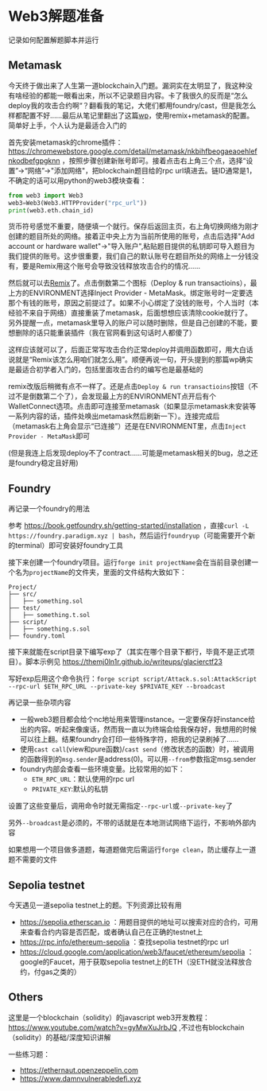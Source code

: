 # Web3解题准备

记录如何配置解题脚本并运行

## Metamask

今天终于做出来了人生第一道blockchain入门题。漏洞实在太明显了，我这种没有啥经验的都能一眼看出来，所以不记录题目内容。卡了我很久的反而是“怎么deploy我的攻击合约啊“？翻看我的笔记，大佬们都用foundry/cast，但是我怎么样都配置不好……最后从笔记里翻出了这篇[wp](https://github.com/skabdulhaq/CTF-learnings/blob/main/CTF-writeups/BytesbanditCTF/blockchain-GuessTheName.md)，使用remix+metamask的配置。简单好上手，个人认为是最适合入门的

首先安装metamask的chrome插件： https://chromewebstore.google.com/detail/metamask/nkbihfbeogaeaoehlefnkodbefgpgknn ，按照步骤创建新账号即可。接着点击右上角三个点，选择“设置”->“网络”->"添加网络"，把blockchain题目给的rpc url填进去。链ID通常是1，不确定的话可以用python的web3模块查看：
```py
from web3 import Web3
web3=Web3(Web3.HTTPProvider("rpc_url"))
print(web3.eth.chain_id)
```
货币符号感觉不重要，随便填一个就行。保存后返回主页，右上角切换网络为刚才创建的题目所处的网络。接着正中央上方为当前所使用的账号，点击后选择"Add account or hardware wallet"->"导入账户",粘贴题目提供的私钥即可导入题目为我们提供的账号。这步很重要，我们自己的默认账号在题目所处的网络上一分钱没有，要是Remix用这个账号会导致没钱释放攻击合约的情况……

然后就可以去[Remix](https://remix.ethereum.org)了。点击倒数第二个图标（Deploy & run transactioins），最上方的ENVIRONMENT选择Inject Provider - MetaMask。绑定账号时一定要选那个有钱的账号，原因之前提过了。如果不小心绑定了没钱的账号，个人当时（本经验不来自于网络）直接重装了metamask，后面想想应该清除cookie就行了。另外提醒一点，metamask里导入的账户可以随时删除，但是自己创建的不能，要想删除的话只能重装插件（我在官网看到这句话时人都傻了）

这样应该就可以了，后面正常写攻击合约正常deploy并调用函数即可，用大白话说就是“Remix该怎么用咱们就怎么用”。顺便再说一句，开头提到的那篇wp确实是最适合初学者入门的，包括里面攻击合约的编写也是最基础的

remix改版后稍微有点不一样了。还是点击`Deploy & run transactioins`按钮（不过不是倒数第二个了），会发现最上方的ENVIRONMENT点开后有个WalletConnect选项。点击即可连接至metamask（如果显示metamask未安装等一系列内容的话，插件处唤出metamask然后刷新一下）。连接完成后（metamask右上角会显示“已连接”）还是在ENVIRONMENT里，点击`Inject Provider - MetaMask`即可

(但是我连上后发现deploy不了contract……可能是metamask相关的bug，总之还是foundry稳定且好用)

## Foundry

再记录一个foundry的用法

参考 https://book.getfoundry.sh/getting-started/installation ，直接`curl -L https://foundry.paradigm.xyz | bash`，然后运行`foundryup`（可能需要开个新的terminal）即可安装好foundry工具

接下来创建一个foundry项目。运行`forge init projectName`会在当前目录创建一个名为`projectName`的文件夹，里面的文件结构大致如下：
```
Project/
├── src/
│   ├── something.sol
├── test/
│   ├── something.t.sol
├── script/
│   ├── something.s.sol
├── foundry.toml
```
接下来就能在script目录下编写exp了（其实在哪个目录下都行，毕竟不是正式项目）。脚本示例见 https://themj0ln1r.github.io/writeups/glacierctf23

写好exp后用这个命令执行：`forge script script/Attack.s.sol:AttackScript --rpc-url $ETH_RPC_URL --private-key $PRIVATE_KEY --broadcast`

再记录一些杂项内容

- 一般web3题目都会给个nc地址用来管理instance。一定要保存好instance给出的内容。听起来像废话，然而我一直以为终端会给我保存好，我想用的时候可以往上翻。结果foundry会打印一些特殊字符，把我的记录刷掉了……
- 使用`cast call`(view和pure函数)/`cast send`（修改状态的函数）时，被调用的函数得到的`msg.sender`是address(0)。可以用`--from`参数指定msg.sender
- foundry内部会查看一些环境变量。比较常用的如下：
    - `ETH_RPC_URL`：默认使用的rpc url
    - `PRIVATE_KEY`:默认的私钥

设置了这些变量后，调用命令时就无需指定`--rpc-url`或`--private-key`了

另外`--broadcast`是必须的，不带的话就是在本地测试网络下运行，不影响外部内容

如果想用一个项目做多道题，每道题做完后需运行`forge clean`，防止缓存上一道题不需要的文件

## Sepolia testnet

今天遇见一道sepolia testnet上的题。下列资源比较有用

- https://sepolia.etherscan.io ：用题目提供的地址可以搜索对应的合约，可用来查看合约内容是否匹配，或者确认自己在正确的testnet上
- https://rpc.info/ethereum-sepolia ：查找sepolia testnet的rpc url
- https://cloud.google.com/application/web3/faucet/ethereum/sepolia ：google的Faucet，用于获取sepolia testnet上的ETH（没ETH就没法释放合约，付gas之类的）

## Others

这里是一个blockchain（solidity）的javascript web3开发教程： https://www.youtube.com/watch?v=gyMwXuJrbJQ ,不过也有blockchain（solidity）的基础/深度知识讲解

一些练习题：
- https://ethernaut.openzeppelin.com
- https://www.damnvulnerabledefi.xyz